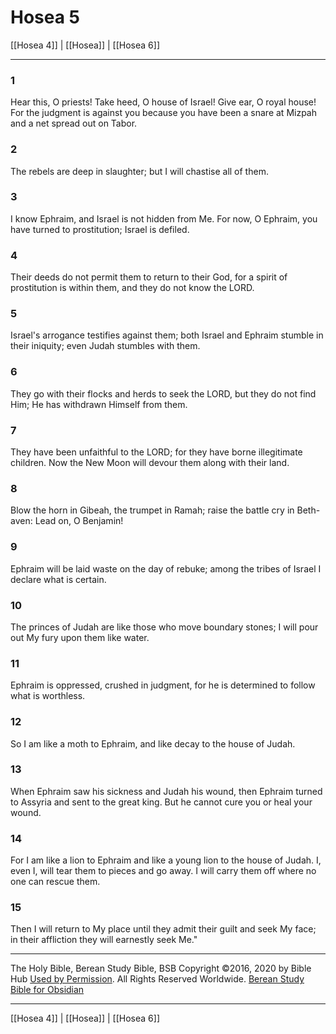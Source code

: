 # Hosea 5

[[Hosea 4]] | [[Hosea]] | [[Hosea 6]]

---

### 1
Hear this, O priests! Take heed, O house of Israel! Give ear, O royal house! For the judgment is against you because you have been a snare at Mizpah and a net spread out on Tabor.

### 2
The rebels are deep in slaughter; but I will chastise all of them.

### 3
I know Ephraim, and Israel is not hidden from Me. For now, O Ephraim, you have turned to prostitution; Israel is defiled.

### 4
Their deeds do not permit them to return to their God, for a spirit of prostitution is within them, and they do not know the LORD.

### 5
Israel's arrogance testifies against them; both Israel and Ephraim stumble in their iniquity; even Judah stumbles with them.

### 6
They go with their flocks and herds to seek the LORD, but they do not find Him; He has withdrawn Himself from them.

### 7
They have been unfaithful to the LORD; for they have borne illegitimate children. Now the New Moon will devour them along with their land.

### 8
Blow the horn in Gibeah, the trumpet in Ramah; raise the battle cry in Beth-aven: Lead on, O Benjamin!

### 9
Ephraim will be laid waste on the day of rebuke; among the tribes of Israel I declare what is certain.

### 10
The princes of Judah are like those who move boundary stones; I will pour out My fury upon them like water.

### 11
Ephraim is oppressed, crushed in judgment, for he is determined to follow what is worthless.

### 12
So I am like a moth to Ephraim, and like decay to the house of Judah.

### 13
When Ephraim saw his sickness and Judah his wound, then Ephraim turned to Assyria and sent to the great king. But he cannot cure you or heal your wound.

### 14
For I am like a lion to Ephraim and like a young lion to the house of Judah. I, even I, will tear them to pieces and go away. I will carry them off where no one can rescue them.

### 15
Then I will return to My place until they admit their guilt and seek My face; in their affliction they will earnestly seek Me."

---

The Holy Bible, Berean Study Bible, BSB
Copyright ©2016, 2020 by Bible Hub
[Used by Permission](https://berean.bible/terms.htm). All Rights Reserved Worldwide.
[Berean Study Bible for Obsidian](https://github.com/gapmiss/berean-study-bible-for-obsidian)

---

[[Hosea 4]] | [[Hosea]] | [[Hosea 6]]

